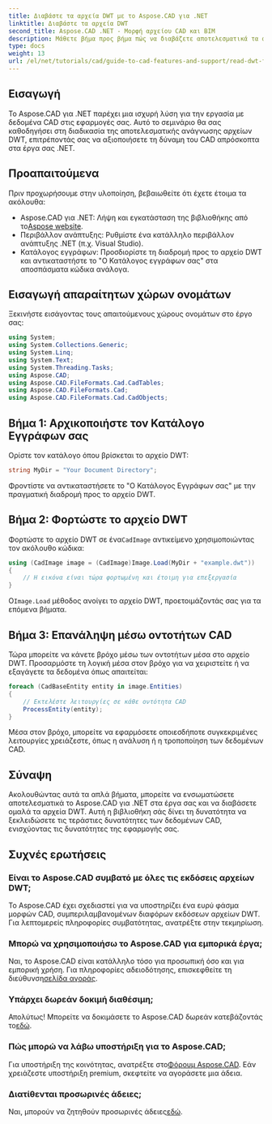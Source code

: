 ```yaml
---
title: Διαβάστε τα αρχεία DWT με το Aspose.CAD για .NET
linktitle: Διαβάστε τα αρχεία DWT
second_title: Aspose.CAD .NET - Μορφή αρχείου CAD και BIM
description: Μάθετε βήμα προς βήμα πώς να διαβάζετε αποτελεσματικά τα αρχεία DWT, να πλοηγείστε σε οντότητες CAD και να ενσωματώνετε απρόσκοπτα τη λειτουργικότητα CAD στα έργα σας.
type: docs
weight: 13
url: /el/net/tutorials/cad/guide-to-cad-features-and-support/read-dwt-files/
---
```

## Εισαγωγή

Το Aspose.CAD για .NET παρέχει μια ισχυρή λύση για την εργασία με δεδομένα CAD στις εφαρμογές σας. Αυτό το σεμινάριο θα σας καθοδηγήσει στη διαδικασία της αποτελεσματικής ανάγνωσης αρχείων DWT, επιτρέποντάς σας να αξιοποιήσετε τη δύναμη του CAD απρόσκοπτα στα έργα σας .NET. 

## Προαπαιτούμενα

Πριν προχωρήσουμε στην υλοποίηση, βεβαιωθείτε ότι έχετε έτοιμα τα ακόλουθα:

-  Aspose.CAD για .NET: Λήψη και εγκατάσταση της βιβλιοθήκης από το[Aspose website](https://releases.aspose.com/cad/net/).
- Περιβάλλον ανάπτυξης: Ρυθμίστε ένα κατάλληλο περιβάλλον ανάπτυξης .NET (π.χ. Visual Studio).
- Κατάλογος εγγράφων: Προσδιορίστε τη διαδρομή προς το αρχείο DWT και αντικαταστήστε το "Ο Κατάλογος εγγράφων σας" στα αποσπάσματα κώδικα ανάλογα.

## Εισαγωγή απαραίτητων χώρων ονομάτων

Ξεκινήστε εισάγοντας τους απαιτούμενους χώρους ονομάτων στο έργο σας:

```csharp
using System;
using System.Collections.Generic;
using System.Linq;
using System.Text;
using System.Threading.Tasks;
using Aspose.CAD;
using Aspose.CAD.FileFormats.Cad.CadTables;
using Aspose.CAD.FileFormats.Cad;
using Aspose.CAD.FileFormats.Cad.CadObjects;
```

## Βήμα 1: Αρχικοποιήστε τον Κατάλογο Εγγράφων σας

Ορίστε τον κατάλογο όπου βρίσκεται το αρχείο DWT:

```csharp
string MyDir = "Your Document Directory";
```

Φροντίστε να αντικαταστήσετε το "Ο Κατάλογος Εγγράφων σας" με την πραγματική διαδρομή προς το αρχείο DWT.

## Βήμα 2: Φορτώστε το αρχείο DWT

 Φορτώστε το αρχείο DWT σε ένα`CadImage` αντικείμενο χρησιμοποιώντας τον ακόλουθο κώδικα:

```csharp
using (CadImage image = (CadImage)Image.Load(MyDir + "example.dwt"))
{
    // Η εικόνα είναι τώρα φορτωμένη και έτοιμη για επεξεργασία
}
```

 Ο`Image.Load` μέθοδος ανοίγει το αρχείο DWT, προετοιμάζοντάς σας για τα επόμενα βήματα.

## Βήμα 3: Επανάληψη μέσω οντοτήτων CAD

Τώρα μπορείτε να κάνετε βρόχο μέσω των οντοτήτων μέσα στο αρχείο DWT. Προσαρμόστε τη λογική μέσα στον βρόχο για να χειριστείτε ή να εξαγάγετε τα δεδομένα όπως απαιτείται:

```csharp
foreach (CadBaseEntity entity in image.Entities)
{
    // Εκτελέστε λειτουργίες σε κάθε οντότητα CAD
    ProcessEntity(entity);
}
```

Μέσα στον βρόχο, μπορείτε να εφαρμόσετε οποιεσδήποτε συγκεκριμένες λειτουργίες χρειάζεστε, όπως η ανάλυση ή η τροποποίηση των δεδομένων CAD.

## Σύναψη

Ακολουθώντας αυτά τα απλά βήματα, μπορείτε να ενσωματώσετε αποτελεσματικά το Aspose.CAD για .NET στα έργα σας και να διαβάσετε ομαλά τα αρχεία DWT. Αυτή η βιβλιοθήκη σάς δίνει τη δυνατότητα να ξεκλειδώσετε τις τεράστιες δυνατότητες των δεδομένων CAD, ενισχύοντας τις δυνατότητες της εφαρμογής σας.

## Συχνές ερωτήσεις

### Είναι το Aspose.CAD συμβατό με όλες τις εκδόσεις αρχείων DWT;

Το Aspose.CAD έχει σχεδιαστεί για να υποστηρίζει ένα ευρύ φάσμα μορφών CAD, συμπεριλαμβανομένων διαφόρων εκδόσεων αρχείων DWT. Για λεπτομερείς πληροφορίες συμβατότητας, ανατρέξτε στην τεκμηρίωση.

### Μπορώ να χρησιμοποιήσω το Aspose.CAD για εμπορικά έργα;

 Ναι, το Aspose.CAD είναι κατάλληλο τόσο για προσωπική όσο και για εμπορική χρήση. Για πληροφορίες αδειοδότησης, επισκεφθείτε τη διεύθυνση[σελίδα αγοράς](https://purchase.conholdate.com/buy).

### Υπάρχει δωρεάν δοκιμή διαθέσιμη;

 Απολύτως! Μπορείτε να δοκιμάσετε το Aspose.CAD δωρεάν κατεβάζοντάς το[εδώ](https://releases.aspose.com/).

### Πώς μπορώ να λάβω υποστήριξη για το Aspose.CAD;

 Για υποστήριξη της κοινότητας, ανατρέξτε στο[Φόρουμ Aspose.CAD](https://forum.aspose.com/c/cad/19). Εάν χρειάζεστε υποστήριξη premium, σκεφτείτε να αγοράσετε μια άδεια.

### Διατίθενται προσωρινές άδειες;

 Ναι, μπορούν να ζητηθούν προσωρινές άδειες[εδώ](https://purchase.conholdate.com/temporary-license/).